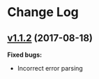 # Change Log

## [v1.1.2](https://github.com/frepond/linter-rebar3/tree/v1.1.2) (2017-08-18)

**Fixed bugs:**

- Incorrect error parsing
